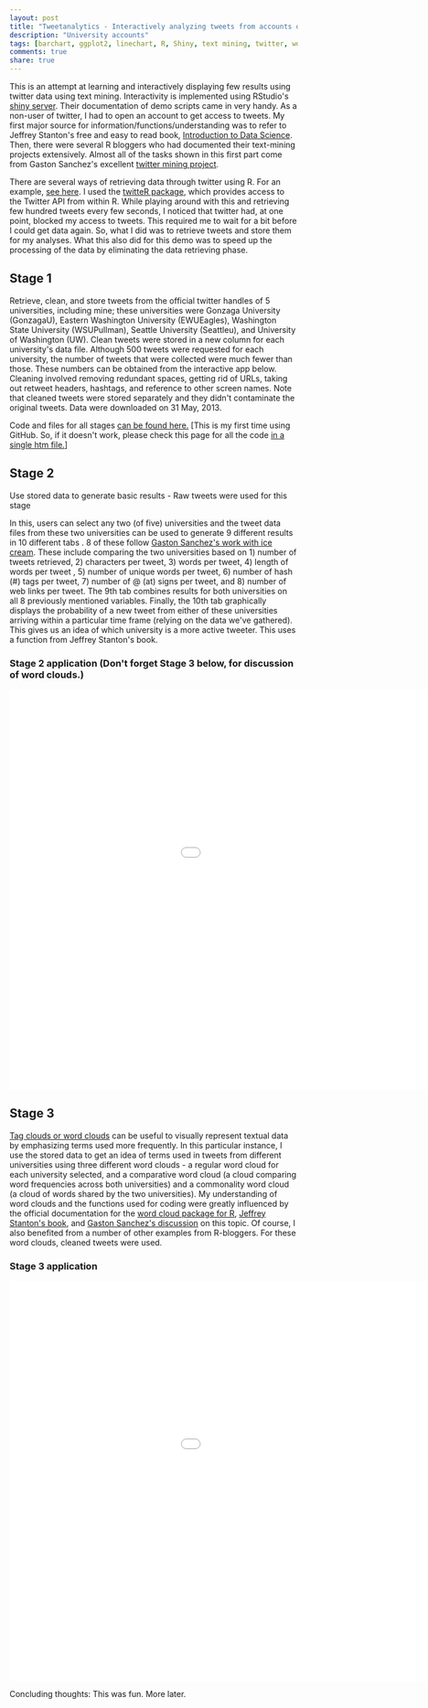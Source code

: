 ```yaml
---
layout: post
title: "Tweetanalytics - Interactively analyzing tweets from accounts of 5 universities"
description: "University accounts"
tags: [barchart, ggplot2, linechart, R, Shiny, text mining, twitter, wordcloud]
comments: true
share: true
---
```


This is an attempt at learning and interactively displaying few results using twitter data using text mining. Interactivity is implemented using RStudio's [shiny server](http://www.rstudio.com/shiny/). Their documentation of demo scripts came in very handy. As a non-user of twitter, I had to open an account to get access to tweets. My first major source for information/functions/understanding was to refer to Jeffrey Stanton's free and easy to read book, [Introduction to Data Science](http://jsresearch.net/wiki/projects/teachdatascience). Then, there were several R bloggers who had documented their text-mining projects extensively. Almost all of the tasks shown in this first part come from Gaston Sanchez's excellent [twitter mining project](https://sites.google.com/site/miningtwitter/home).

There are several ways of retrieving data through twitter using R. For an example, [see here](https://sites.google.com/site/miningtwitter/basics/getting-data).  I used the [twitteR package](http://cran.r-project.org/web/packages/twitteR/vignettes/twitteR.pdf), which provides access to the Twitter API from within R. While playing around with this and retrieving few hundred tweets every few seconds, I noticed that twitter had, at one point, blocked my access to tweets. This required me to wait for a bit before I could get data again. So, what I did was to retrieve tweets and store them for my analyses. What this also did for this demo was to speed up the processing of the data by eliminating the data retrieving phase.

## Stage 1 
Retrieve, clean, and store tweets from the official twitter handles of 5 universities, including mine; these universities were Gonzaga University (GonzagaU), Eastern Washington University (EWUEagles), Washington State University (WSUPullman), Seattle University (Seattleu), and University of Washington (UW). Clean tweets were stored in a new column for each university's data file.  Although 500 tweets were requested for each university, the number of tweets that were collected were much fewer than those. These numbers can be obtained from the interactive app below. Cleaning involved removing redundant spaces, getting rid of URLs, taking out retweet headers, hashtags, and reference to other screen names. Note that cleaned tweets were stored separately and they didn't contaminate the original tweets. Data were downloaded on 31 May, 2013.

Code and files for all stages [can be found here.](https://github.com/patilv/tweetanalytics-1) [This is my first time using GitHub. So, if it doesn't work, please check this page for all the code [in a single htm file.](https://www.dropbox.com/s/ahw5uex64jmh1oo/Twitter-1-Retrieving%20and%20cleaning%20tweets.htm)]

## Stage 2
Use stored data to generate basic results - Raw tweets were used for this stage

In this, users can select any two (of five) universities and the tweet data files from these two universities can be used to generate 9 different results in 10 different tabs . 8 of these follow [Gaston Sanchez's work with ice cream](https://sites.google.com/site/miningtwitter/questions/frequencies). These include comparing the two universities based on 1) number of tweets retrieved, 2) characters per tweet, 3) words per tweet, 4) length of words per tweet , 5) number of unique words per tweet, 6) number of hash (#) tags per tweet, 7) number of @ (at) signs per tweet, and 8) number of web links per tweet. The 9th tab combines results for both universities on all 8 previously mentioned variables. Finally, the 10th tab graphically displays the probability of a new tweet from either of these universities arriving within a particular time frame (relying on the data we've gathered). This gives us an idea of which university is a more active tweeter. This uses a function from Jeffrey Stanton's book.

### Stage 2 application (Don't forget Stage 3 below, for discussion of word clouds.)

<iframe width="1200" height="700" src="//glimmer.rstudio.com/vivekpatil/Collegetweetanalytics" frameborder="0"> </iframe>


## Stage 3

[Tag clouds or word clouds](http://en.wikipedia.org/wiki/Tag_cloud) can be useful to visually represent textual data by emphasizing terms used more frequently. In this particular instance, I use the stored data to get an idea of terms used in tweets from different universities using three different word clouds - a regular word cloud for each university selected, and a comparative word cloud (a cloud comparing word frequencies across both universities) and a commonality word cloud (a cloud of words shared by the two universities). My understanding of word clouds and the functions used for coding were greatly influenced by the official documentation for the [word cloud package for R](http://cran.r-project.org/web/packages/wordcloud/wordcloud.pdf), [Jeffrey Stanton's book](http://jsresearch.net/wiki/projects/teachdatascience), and [Gaston Sanchez's discussion](https://sites.google.com/site/miningtwitter/questions/talking-about) on this topic. Of course, I also benefited from a number of other examples from R-bloggers. For these word clouds, cleaned tweets were used.

### Stage 3 application

<iframe width="1200" height="700" src="//glimmer.rstudio.com/vivekpatil/2CollegeWCs" frameborder="0"> </iframe>



Concluding thoughts: This was fun. More later.
